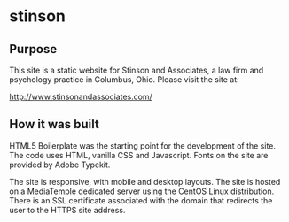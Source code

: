 stinson
=============

## Purpose

This site is a static website for Stinson and Associates, a law firm and psychology practice in Columbus, Ohio. Please visit the site at:

http://www.stinsonandassociates.com/

## How it was built

HTML5 Boilerplate was the starting point for the development of the site. The code uses HTML, vanilla CSS and Javascript. Fonts on the site are provided by Adobe Typekit.

The site is responsive, with mobile and desktop layouts. The site is hosted on a MediaTemple dedicated server using the CentOS Linux distribution. There is an SSL certificate associated with the domain that redirects the user to the HTTPS site address.